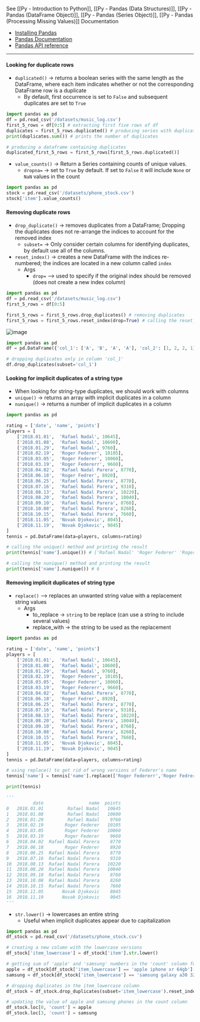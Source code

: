 See [[Py - Introduction to Python]], [[Py - Pandas (Data Structures)]], [[Py - Pandas (DataFrame Object)]], [[Py - Pandas (Series Object)]], [[Py - Pandas (Processing Missing Values)]]
Documentation
* [Installing Pandas](https://pandas.pydata.org/docs/getting_started/install.html)
* [Pandas Documentation](https://pandas.pydata.org/docs/)
* [Pandas API reference](https://pandas.pydata.org/docs/reference/index.html)

---

#### Looking for duplicate rows
* `duplicated()` -> returns a boolean series with the same length as the DataFrame, where each item indicates whether or not the corresponding DataFrame row is a duplicate
	* By default, first occurrence is set to `False` and subsequent duplicates are set to `True`
```python
import pandas as pd
df = pd.read_csv('/datasets/music_log.csv')
first_5_rows = df[0:5] # extracting first five rows of df
duplicates = first_5_rows.duplicated() # producing series with duplicated()
print(duplicates.sum()) # prints the number of duplicates

# producing a dataframe containing duplicates
duplicated_first_5_rows = first_5_rows[first_5_rows.duplicated()] 
```
* `value_counts()` -> Return a Series containing counts of unique values.
	* `dropna=` -> set to `True` by default. If set to `False` it will include `None` or `NaN` values in the count
```python
import pandas as pd
stock = pd.read_csv('/datasets/phone_stock.csv')
stock['item'].value_counts()
```

#### Removing duplicate rows
* `drop_duplicate()` -> removes duplicates from a DataFrame; Dropping the duplicates does not re-arrange the indices to account for the removed index
	* `subset=` -> Only consider certain columns for identifying duplicates, by default use all of the columns.
* `reset_index()` -> creates a new DataFrame with the indices re-numbered; the indices are located in a new column called `index`
	* Args
		* `drop=` --> used to specify if the original index should be removed (does not create a new index column)
```Python
import pandas as pd
df = pd.read_csv('/datasets/music_log.csv')
first_5_rows = df[0:5]

first_5_rows = first_5_rows.drop_duplicates() # removing duplicates
first_5_rows = first_5_rows.reset_index(drop=True) # calling the reset_index() method and dropping old index
```

![image](https://practicum-content.s3.amazonaws.com/resources/8._Processing_Duplicate_Values1_1698934393.png)

```Python
import pandas as pd
df = pd.DataFrame({'col_1': ['A', 'B', 'A', 'A'], 'col_2': [1, 2, 2, 1]})

# dropping duplicates only in column 'col_1'
df.drop_duplicates(subset='col_1')
```

#### Looking for implicit duplicates of a string type
* When looking for string-type duplicates, we should work with columns
* `unique()` -> returns an array with implicit duplicates in a column
* `nunique()` -> returns a number of implicit duplicates in a column
```python
import pandas as pd

rating = ['date', 'name', 'points']
players = [
    ['2018.01.01',  'Rafael Nadal', 10645],
    ['2018.01.08',  'Rafael Nadal', 10600],
    ['2018.01.29',  'Rafael Nadal', 9760],
	['2018.02.19',  'Roger Federer', 10105], 
	['2018.03.05',  'Roger Federer', 10060],
	['2018.03.19',  'Roger Federerr', 9660],
	['2018.04.02',  'Rafael Nadal Parera', 8770],
	['2018.06.18',  'Roger Fedrer', 8920],
	['2018.06.25',  'Rafael Nadal Parera', 8770],
	['2018.07.16',  'Rafael Nadal Parera', 9310],
	['2018.08.13',  'Rafael Nadal Parera', 10220],
	['2018.08.20',  'Rafael Nadal Parera', 10040],
	['2018.09.10',  'Rafael Nadal Parera', 8760],
	['2018.10.08',  'Rafael Nadal Parera', 8260],
	['2018.10.15',  'Rafael Nadal Parera', 7660],
	['2018.11.05',  'Novak Djokovic', 8045],
	['2018.11.19',  'Novak Djokovic', 9045]
]
tennis = pd.DataFrame(data=players, columns=rating)

# calling the unique() method and printing the result
print(tennis['name'].unique()) # ['Rafael Nadal' 'Roger Federer' 'Roger Federerr' 'Rafael Nadal Parera' 'Roger Fedrer' 'Novak Djokovic']

# calling the nunique() method and printing the result
print(tennis['name'].nunique()) # 6
```

#### Removing implicit duplicates of string type
* `replace()` --> replaces an unwanted string value with a replacement string values
	* Args
		* to_replace -> `string` to be replace (can use a string to include several values)
		* replace_with -> the string to be used as the replacement
```Python
import pandas as pd

rating = ['date', 'name', 'points']
players = [
    ['2018.01.01',  'Rafael Nadal', 10645],
    ['2018.01.08',  'Rafael Nadal', 10600],
    ['2018.01.29',  'Rafael Nadal', 9760],
	['2018.02.19',  'Roger Federer', 10105], 
	['2018.03.05',  'Roger Federer', 10060],
	['2018.03.19',  'Roger Federerr', 9660],
	['2018.04.02',  'Rafael Nadal Parera', 8770],
	['2018.06.18',  'Roger Fedrer', 8920],
	['2018.06.25',  'Rafael Nadal Parera', 8770],
	['2018.07.16',  'Rafael Nadal Parera', 9310],
	['2018.08.13',  'Rafael Nadal Parera', 10220],
	['2018.08.20',  'Rafael Nadal Parera', 10040],
	['2018.09.10',  'Rafael Nadal Parera', 8760],
	['2018.10.08',  'Rafael Nadal Parera', 8260],
	['2018.10.15',  'Rafael Nadal Parera', 7660],
	['2018.11.05',  'Novak Djokovic', 8045],
	['2018.11.19',  'Novak Djokovic', 9045]
]
tennis = pd.DataFrame(data=players, columns=rating)

# using replace() to get rid of wrong versions of Federer's name
tennis['name'] = tennis['name'].replace(['Roger Federerr','Roger Fedrer'], 'Roger Federer')

print(tennis) 

'''
          date                 name  points
0   2018.01.01         Rafael Nadal   10645
1   2018.01.08         Rafael Nadal   10600
2   2018.01.29         Rafael Nadal    9760
3   2018.02.19        Roger Federer   10105
4   2018.03.05        Roger Federer   10060
5   2018.03.19        Roger Federer    9660
6   2018.04.02  Rafael Nadal Parera    8770
7   2018.06.18        Roger Federer    8920
8   2018.06.25  Rafael Nadal Parera    8770
9   2018.07.16  Rafael Nadal Parera    9310
10  2018.08.13  Rafael Nadal Parera   10220
11  2018.08.20  Rafael Nadal Parera   10040
12  2018.09.10  Rafael Nadal Parera    8760
13  2018.10.08  Rafael Nadal Parera    8260
14  2018.10.15  Rafael Nadal Parera    7660
15  2018.11.05       Novak Djokovic    8045
16  2018.11.19       Novak Djokovic    9045
'''
```

* `str.lower()` -> lowercases an entire string
	* Useful when implicit duplicates appear due to capitalization 
```python
import pandas as pd
df_stock = pd.read_csv('/datasets/phone_stock.csv')

# creating a new column with the lowercase versions
df_stock['item_lowercase'] = df_stock['item'].str.lower()

# getting sum of 'apple' and 'samsung' numbers in the 'count' column for apple and samsung respectively
apple = df_stock[df_stock['item_lowercase'] == 'apple iphone xr 64gb']['count'].sum()
samsung = df_stock[df_stock['item_lowercase'] == 'samsung galaxy a30 32gb']['count'].sum()

# dropping duplicates in the item_lowercase column
df_stock = df_stock.drop_duplicates(subset='item_lowercase').reset_index(drop=True)

# updating the value of apple and samsung phones in the count column
df_stock.loc[0, 'count'] = apple
df_stock.loc[3, 'count'] = samsung
```